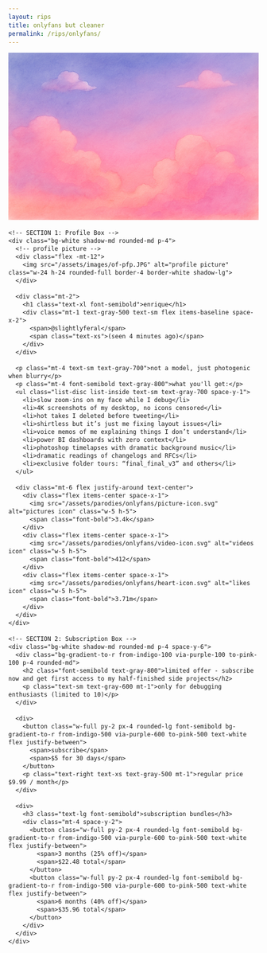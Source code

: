 ```yaml
---
layout: rips
title: onlyfans but cleaner
permalink: /rips/onlyfans/
---
```


<div class="bg-gray-50 w-full max-w-full sm:max-w-lg lg:max-w-xl mx-auto bg-white shadow-md rounded-lg overflow-hidden mt-2">
  <!-- cover image -->
  <img src="/assets/images/of-cover.jpg" alt="cover image" class="w-full h-40 object-cover object-center">

  <div class="px-6 py-4 space-y-6">
    
    <!-- SECTION 1: Profile Box -->
    <div class="bg-white shadow-md rounded-md p-4">
      <!-- profile picture -->
      <div class="flex -mt-12">
        <img src="/assets/images/of-pfp.JPG" alt="profile picture" class="w-24 h-24 rounded-full border-4 border-white shadow-lg">
      </div>

      <div class="mt-2">
        <h1 class="text-xl font-semibold">enrique</h1>
        <div class="mt-1 text-gray-500 text-sm flex items-baseline space-x-2">
          <span>@slightlyferal</span>
          <span class="text-xs">(seen 4 minutes ago)</span>
        </div>
      </div>

      <p class="mt-4 text-sm text-gray-700">not a model, just photogenic when blurry</p>
      <p class="mt-4 font-semibold text-gray-800">what you'll get:</p>
      <ul class="list-disc list-inside text-sm text-gray-700 space-y-1">
        <li>slow zoom-ins on my face while I debug</li>
        <li>4K screenshots of my desktop, no icons censored</li>
        <li>hot takes I deleted before tweeting</li>
        <li>shirtless but it’s just me fixing layout issues</li>
        <li>voice memos of me explaining things I don’t understand</li>
        <li>power BI dashboards with zero context</li>
        <li>photoshop timelapses with dramatic background music</li>
        <li>dramatic readings of changelogs and RFCs</li>
        <li>exclusive folder tours: “final_final_v3” and others</li>
      </ul>

      <div class="mt-6 flex justify-around text-center">
        <div class="flex items-center space-x-1">
          <img src="/assets/parodies/onlyfans/picture-icon.svg" alt="pictures icon" class="w-5 h-5">
          <span class="font-bold">3.4k</span>
        </div>
        <div class="flex items-center space-x-1">
          <img src="/assets/parodies/onlyfans/video-icon.svg" alt="videos icon" class="w-5 h-5">
          <span class="font-bold">412</span>
        </div>
        <div class="flex items-center space-x-1">
          <img src="/assets/parodies/onlyfans/heart-icon.svg" alt="likes icon" class="w-5 h-5">
          <span class="font-bold">3.71m</span>
        </div>
      </div>
    </div>

    <!-- SECTION 2: Subscription Box -->
    <div class="bg-white shadow-md rounded-md p-4 space-y-6">
      <div class="bg-gradient-to-r from-indigo-100 via-purple-100 to-pink-100 p-4 rounded-md">
        <h2 class="font-semibold text-gray-800">limited offer - subscribe now and get first access to my half-finished side projects</h2>
        <p class="text-sm text-gray-600 mt-1">only for debugging enthusiasts (limited to 10)</p>
      </div>

      <div>
        <button class="w-full py-2 px-4 rounded-lg font-semibold bg-gradient-to-r from-indigo-500 via-purple-600 to-pink-500 text-white flex justify-between">
          <span>subscribe</span>
          <span>$5 for 30 days</span>
        </button>
        <p class="text-right text-xs text-gray-500 mt-1">regular price $9.99 / month</p>
      </div>

      <div>
        <h3 class="text-lg font-semibold">subscription bundles</h3>
        <div class="mt-4 space-y-2">
          <button class="w-full py-2 px-4 rounded-lg font-semibold bg-gradient-to-r from-indigo-500 via-purple-600 to-pink-500 text-white flex justify-between">
            <span>3 months (25% off)</span>
            <span>$22.48 total</span>
          </button>
          <button class="w-full py-2 px-4 rounded-lg font-semibold bg-gradient-to-r from-indigo-500 via-purple-600 to-pink-500 text-white flex justify-between">
            <span>6 months (40% off)</span>
            <span>$35.96 total</span>
          </button>
        </div>
      </div>
    </div>

  </div>
</div>